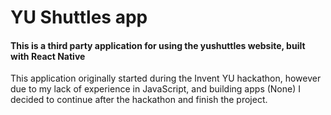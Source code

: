 # YU Shuttles app

#### This is a third party application for using the yushuttles website, built with React Native

This application originally started during the Invent YU hackathon, however due to my lack of experience in JavaScript, and building apps (None) I decided to continue after the hackathon and finish the project. 